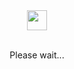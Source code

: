 <div align="center" >
  <img src="https://github.githubassets.com/images/spinners/octocat-spinner-64.gif" width="32" height="32" />
  <br/>
  <br/>
  <p>Please wait...</p>
</div>
